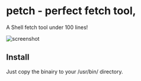 # petch - perfect fetch tool,
A Shell fetch tool under 100 lines!

![screenshot](https://raw.githubusercontent.com/Prifixy/assets/main/petch/petch.png)

## Install
Just copy the binairy to your /usr/bin/ directory.
